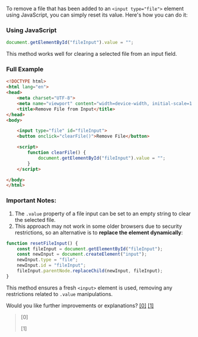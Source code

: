 To remove a file that has been added to an `<input type="file">` element using JavaScript, you can simply reset its value. Here's how you can do it:

### Using JavaScript
```javascript
document.getElementById("fileInput").value = "";
```
This method works well for clearing a selected file from an input field.

### Full Example
```html
<!DOCTYPE html>
<html lang="en">
<head>
    <meta charset="UTF-8">
    <meta name="viewport" content="width=device-width, initial-scale=1.0">
    <title>Remove File from Input</title>
</head>
<body>

    <input type="file" id="fileInput">
    <button onclick="clearFile()">Remove File</button>

    <script>
        function clearFile() {
            document.getElementById("fileInput").value = "";
        }
    </script>

</body>
</html>
```
### Important Notes:
1. The `.value` property of a file input can be set to an empty string to clear the selected file.
2. This approach may not work in some older browsers due to security restrictions, so an alternative is to **replace the element dynamically**:

```javascript
function resetFileInput() {
    const fileInput = document.getElementById("fileInput");
    const newInput = document.createElement("input");
    newInput.type = "file";
    newInput.id = "fileInput";
    fileInput.parentNode.replaceChild(newInput, fileInput);
}
```
This method ensures a fresh `<input>` element is used, removing any restrictions related to `.value` manipulations.

Would you like further improvements or explanations? [[0]](https://github.com/buribalazs/smooth-drag-order/tree/7b40d21d076c3e31765f61481f537beaf4c5ec9f/README.md) [[1]](https://github.com/ValonJashari/FE21-PHP-DAY04-ValiJashari/tree/03185eea8c9935612841fa4ccb1b2960dbd3e981/delete.php)



> [0] [](https://github.com/buribalazs/smooth-drag-order/tree/7b40d21d076c3e31765f61481f537beaf4c5ec9f/README.md)
>
> [1] [](https://github.com/ValonJashari/FE21-PHP-DAY04-ValiJashari/tree/03185eea8c9935612841fa4ccb1b2960dbd3e981/delete.php)